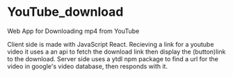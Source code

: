 # YouTube_download
Web App for Downloading mp4 from YouTube 

Client side is made with JavaScript React.
Recieving a link for a youtube video it uses a an api to fetch the download link then display the (button)link to the download.
Server side uses a ytdl npm package to find a url for the video in google's video database, then responds with it.
